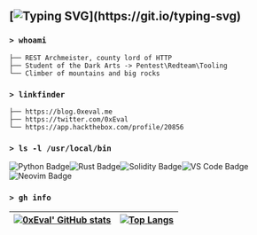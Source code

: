 ## [![Typing SVG](https://readme-typing-svg.herokuapp.com?font=Fira+Code&size=30&pause=1000&color=F70202&width=435&lines=Hello+there!)](https://git.io/typing-svg)

### `> whoami`

```
├── REST Archmeister, county lord of HTTP
├── Student of the Dark Arts -> Pentest\Redteam\Tooling
└── Climber of mountains and big rocks
```

### `> linkfinder`

```
├── https://blog.0xeval.me
├── https://twitter.com/0xEval
└── https://app.hackthebox.com/profile/20856
```

### `> ls -l /usr/local/bin`
![Python Badge](https://img.shields.io/badge/Python-EFC656.svg?style=for-the-badge&logo=python&logoColor=black)![Rust Badge](https://img.shields.io/badge/rust-DD5527.svg?&style=for-the-badge&logo=rust&logoColor=white)![Solidity Badge](https://img.shields.io/badge/Solidity-1E1E1E?style=for-the-badge&logo=solidity&logoColor=white)![VS Code Badge](https://img.shields.io/badge/VSCode-5CA4E6?style=for-the-badge&logo=visual-studio-code&logoColor=white)![Neovim Badge](https://img.shields.io/badge/neovim-%2357A143.svg?&style=for-the-badge&logo=neovim&logoColor=white)

### `> gh info`

[![0xEval' GitHub stats](https://github-readme-stats.vercel.app/api?username=0xeval&show_icons=true&theme=dark&text_color=fff&border_color=79ff97&hide_title=true)](https://github.com/0xeval) | [![Top Langs](https://github-readme-stats.vercel.app/api/top-langs/?username=0xeval&theme=dark&text_color=fff&border_color=79ff97&layout=compact)](https://github.com/0xeval) 
| ----------- | ------------ |
